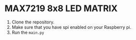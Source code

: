 # MAX7219 8x8 LED MATRIX

1. Clone the repository.
2. Make sure that you have spi enabled on your Raspberry pi.
3. Run the `main.py`
